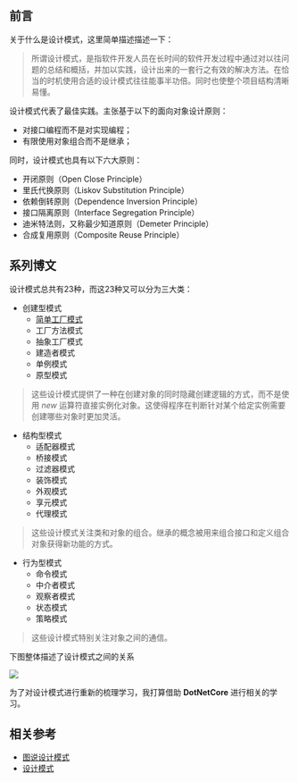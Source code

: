 ﻿## 前言

关于什么是设计模式，这里简单描述描述一下：

> 所谓设计模式，是指软件开发人员在长时间的软件开发过程中通过对以往问题的总结和概括，并加以实践，设计出来的一套行之有效的解决方法。在恰当的时机使用合适的设计模式往往能事半功倍。同时也使整个项目结构清晰易懂。

设计模式代表了最佳实践。主张基于以下的面向对象设计原则：

- 对接口编程而不是对实现编程；
- 有限使用对象组合而不是继承；

同时，设计模式也具有以下六大原则：

- 开闭原则（Open Close Principle）
- 里氏代换原则（Liskov Substitution Principle）
- 依赖倒转原则（Dependence Inversion Principle）
- 接口隔离原则（Interface Segregation Principle）
- 迪米特法则，又称最少知道原则（Demeter Principle）
- 合成复用原则（Composite Reuse Principle）

## 系列博文

设计模式总共有23种，而这23种又可以分为三大类：

- 创建型模式
	- [简单工厂模式](https://www.cnblogs.com/hippieZhou/p/9938761.html)
	- 工厂方法模式
	- 抽象工厂模式
	- 建造者模式
	- 单例模式
	- 原型模式

> 这些设计模式提供了一种在创建对象的同时隐藏创建逻辑的方式，而不是使用 *new* 运算符直接实例化对象。这使得程序在判断针对某个给定实例需要创建哪些对象时更加灵活。

- 结构型模式
	- 适配器模式
	- 桥接模式
	- 过滤器模式
	- 装饰模式
	- 外观模式
	- 享元模式
	- 代理模式

> 这些设计模式关注类和对象的组合。继承的概念被用来组合接口和定义组合对象获得新功能的方式。

- 行为型模式
	- 命令模式
	- 中介者模式
	- 观察者模式
	- 状态模式
	- 策略模式

> 这些设计模式特别关注对象之间的通信。

下图整体描述了设计模式之间的关系

![](https://img2018.cnblogs.com/blog/749711/201811/749711-20181110112909986-39355182.jpg)

为了对设计模式进行重新的梳理学习，我打算借助 **DotNetCore** 进行相关的学习。

## 相关参考

- [图说设计模式](https://design-patterns.readthedocs.io/zh_CN/latest/index.html)
- [设计模式](http://www.runoob.com/design-pattern/design-pattern-tutorial.html)